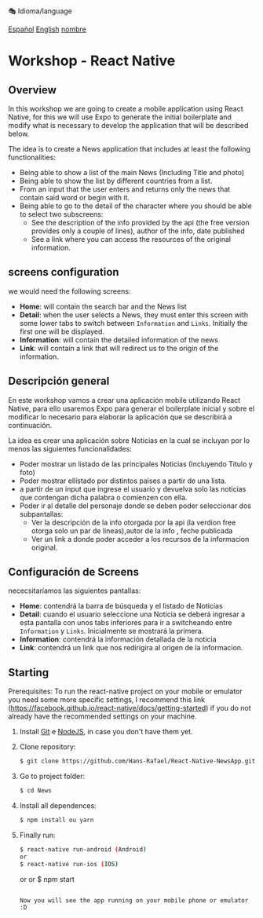  🎭 Idioma/language
 
 [Español](#propio) [English](#propio) [nombre](#Descripción)

# Workshop - React Native

## Overview

In this workshop we are going to create a mobile application using React Native, for this we will use Expo to generate the initial boilerplate and modify what is necessary to develop the application that will be described below.

The idea is to create a News application that includes at least the following functionalities:

  - Being able to show a list of the main News (Including Title and photo)
  - Being able to show the list by different countries from a list.
  - From an input that the user enters and returns only the news that contain said word or begin with it.
  - Being able to go to the detail of the character where you should be able to select two subscreens:
     * See the description of the info provided by the api (the free version provides only a couple of lines), author of the info, date published
     * See a link where you can access the resources of the original information. 

## screens configuration

we would need the following screens:

  * __Home__: will contain the search bar and the News list
  * __Detail__: when the user selects a News, they must enter this screen with some lower tabs to switch between `Information` and `Links`. Initially the first one will be displayed.
  * __Information__: will contain the detailed information of the news
  * __Link__: will contain a link that will redirect us to the origin of the information.


## Descripción general

En este workshop vamos a crear una aplicación mobile utilizando React Native, para ello usaremos Expo para generar el boilerplate inicial y sobre el modificar lo necesario para elaborar la aplicación que se describirá a continuación.

La idea es crear una aplicación sobre Noticias en la cual se incluyan por lo menos las siguientes funcionalidades:

 - Poder mostrar un listado de las principales Noticias (Incluyendo Titulo y foto)
 - Poder mostrar ellistado por distintos paises a partir de una lista.
 - a partir de un input que ingrese el usuario y devuelva solo las noticias que contengan dicha palabra o comienzen con ella.
 - Poder ir al detalle del personaje donde se deben poder seleccionar dos subpantallas:
    * Ver la descripción de la info otorgada por la api (la verdion free otorga solo un par de lineas),autor de la info , feche publicada
    * Ver un link a donde poder acceder a los recursos de la informacion original.

## Configuración de Screens

 nececsitaríamos las siguientes pantallas:

 * __Home__: contendrá la barra de búsqueda y el listado de Noticias
 * __Detail__: cuando el usuario seleccione una Noticia se deberá ingresar a esta pantalla con unos tabs inferiores para ir a switcheando entre `Information` y `Links`. Inicialmente se mostrará la primera.
 * __Information__: contendrá la información detallada de la noticia
 * __Link__: contendrá un link que nos redirigira al origen de la informacion.

 <!-- Get Started / Install: -->

## Starting


Prerequisites: To run the react-native project on your mobile or emulator you need some
more specific settings, I recommend this link
(https://facebook.github.io/react-native/docs/getting-started) if you do not already have the recommended settings on your machine.

1. Install
   [Git](http://git-scm.com/downloads) e
   [NodeJS](http://nodejs.org/download/),
   in case you don't have them yet.

2. Clone repository:

   ```sh
   $ git clone https://github.com/Hans-Rafael/React-Native-NewsApp.git
   ```

3. Go to project folder:

   ```sh
   $ cd News
   ```

4. Install all dependences:

   ```sh
   $ npm install ou yarn
   ```

5. Finally run:

   ```sh
   $ react-native run-android (Android)
   or
   $ react-native run-ios (IOS)
   ```
   or
    or
   $ npm start
   ```

   Now you will see the app running on your mobile phone or emulator :D
